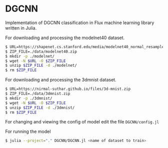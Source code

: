 # DGCNN
Implementation of DGCNN classification in Flux machine learning library written in Julia.

For downloading and processing the modelnet40 dataset.
```bash
$ URL=https://shapenet.cs.stanford.edu/media/modelnet40_normal_resampled.zip
$ ZIP_FILE=./data/modelnet40.zip
$ mkdir -p ./modelnet/
$ wget -N $URL -O $ZIP_FILE
$ unzip $ZIP_FILE -d ./modelnet/
$ rm $ZIP_FILE
```

For downloading and processing the 3dmnist dataset.
```bash
$ URL=https://nirmal-suthar.github.io/files/3d-mnist.zip
$ ZIP_FILE=./data/3dmnist.zip
$ mkdir -p ./3dmnist/
$ wget -N $URL -O $ZIP_FILE
$ unzip $ZIP_FILE -d ./3dmnist/
$ rm $ZIP_FILE
```

For changing and viewing the config of model edit the file `DGCNN/config.jl`

For running the model

```bash
$ julia --project="." DGCNN/DGCNN.jl <name of dataset to train> 
```

